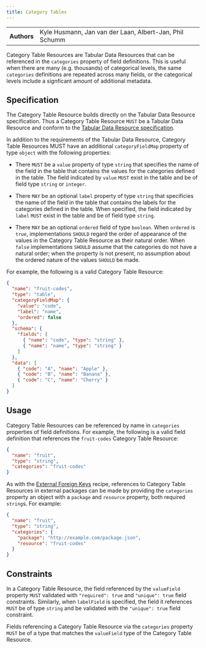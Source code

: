 ```yaml
---
title: Category Tables
---
```


<table>
  <tr>
    <th>Authors</th>
    <td>Kyle Husmann, Jan van der Laan, Albert-Jan, Phil Schumm</td>
  </tr>
</table>

Category Table Resources are Tabular Data Resources that can be referenced in the `categories` property of field definitions. This is useful when there are many (e.g. thousands) of categorical levels, the same `categories` definitions are repeated across many fields, or the categorical levels include a signficant amount of additional metadata.

## Specification

The Category Table Resource builds directly on the Tabular Data Resource specification. Thus a Category Table Resource `MUST` be a Tabular Data Resource and conform to the [Tabular Data Resource specification](/standard/data-resource/#tabular).

In addition to the requirements of the Tabular Data Resource, Category Table Resources MUST have an additional
`categoryFieldMap` property of type `object` with the following properties:

- There `MUST` be a `value` property of type `string` that specifies the name of the field in the table that contains the values for the categories defined in the table. The field indicated by `value` `MUST` exist in the table and be of field type `string` or `integer`.

- There `MAY` be an optional `label` property of type `string` that specificies the name of the field in the table that contains the labels for the categories defined in the table. When specified, the field indicated by `label` `MUST` exist in the table and be of field type `string`.

- There `MAY` be an optional `ordered` field of type `boolean`. When `ordered` is `true`, implementations `SHOULD` regard the order of appearance of the values in the Category Table Resource as their natural order. When `false` implementations `SHOULD` assume that the categories do not have a natural order; when the property is not present, no assumption about the ordered nature of the values `SHOULD` be made.

For example, the following is a valid Category Table Resource:

```json
{
  "name": "fruit-codes",
  "type": "table",
  "categoryFieldMap": {
    "value": "code",
    "label": "name",
    "ordered": false
  },
  "schema": {
    "fields": [
      { "name": "code", "type": "string" },
      { "name": "name", "type": "string" }
    ]
  },
  "data": [
    { "code": "A", "name": "Apple" },
    { "code": "B", "name": "Banana" },
    { "code": "C", "name": "Cherry" }
  ]
}
```

## Usage

Category Table Resources can be referenced by name in `categories` properties of field definitions. For example, the following is a valid field definition that references the `fruit-codes` Category Table Resource:

```json
{
  "name": "fruit",
  "type": "string",
  "categories": "fruit-codes"
}
```

As with the [External Foreign Keys](/recipes/external-foreign-keys/) recipe, references to Category Table Resources in external packages can be made by providing the `categories` property an object with a `package` and `resource` property, both required `string`s. For example:

```json
{
  "name": "fruit",
  "type": "string",
  "categories": {
    "package": "http://example.com/package.json",
    "resource": "fruit-codes"
  }
}
```

## Constraints

In a Category Table Resource, the field referenced by the `valueField` property `MUST` validated with `"required": true` and `"unique": true` field constraints. Similarly, when `labelField` is specified, the field it references `MUST` be of type `string` and be validated with the `"unique": true` field constraint.

Fields referencing a Category Table Resource via the `categories` property `MUST` be of a type that matches the `valueField` type of the Category Table Resource.
